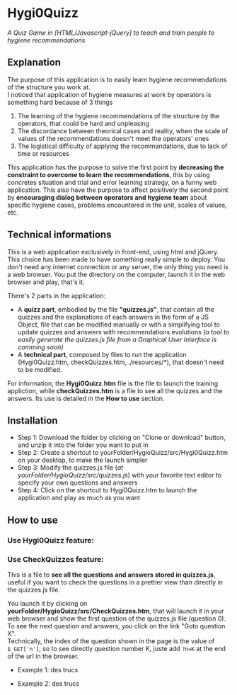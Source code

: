 # Hygi0Quizz
*A Quiz Game in [HTML/Javascript-jQuery] to teach and train people to hygiene recommendations*

## Explanation
The purpose of this application is to easily learn hygiene recommendations of the structure you work at.  
I noticed that application of hygiene measures at work by operators is something hard because of 3 things
1) The learning of the hygiene recommendations of the structure by the operators, that could be hard and unpleasing
2) The discordance between theorical cases and reality, when the scale of values of the recommendations doesn't meet the operators' ones
3) The logistical difficulty of applying the recommandations, due to lack of time or resources

This application has the purpose to solve the first point by **decreasing the constraint to overcome to learn the recommendations**, this by using concretes situation and trial and error learning strategy, on a funny web application.
This also have the purpose to affect positively the second point by **encouraging dialog between operators and hygiene team** about specific hygiene cases, problems encountered in the unit, scales of values, etc.

## Technical informations
This is a web application exclusively in front-end, using html and jQuery. This choice has been made to have something really simple to deploy. You don't need any internet connection or any server, the only thing you need is a web browser. You put the directory on the computer, launch it in the web browser and play, that's it.  
  
There's 2 parts in the application: 
- A **quizz part**, embodied by the file **"quizzes.js"**, that contain all the quizzes and the explanations of each answers in the form of a JS Object, file that can be modified manually or with a simplifying tool to update quizzes and answers with recommendations evolutions *(a tool to easily generate the quizzes.js file from a Graphical User Interface is comming soon)*
- A **technical part**, composed by files to run the application (Hygi0Quizz.htm, checkQuizzes.htm, ./resources/\*), that doesn't need to be modified.

For information, the **Hygi0Quizz.htm** file is the file to launch the training appliction, while **checkQuizzes.htm** is a file to see all the quizzes and the answers. Its use is detailed in the **How to use** section. 

## Installation
- Step 1: Download the folder by clicking on "Clone or download" button, and unzip it into the folder you want to put in 
- Step 2: Create a shortcut to yourFolder/HygioQuizz/src/Hygi0Quizz.htm on your desktop, to make the launch simpler
- Step 3: Modify the quizzes.js file (*at yourFolder/HygioQuizz/src/quizzes.js*) with your favorite text editor to specify your own questions and answers
- Step 4: Click on the shortcut to Hygi0Quizz.htm to launch the application and play as much as you want

## How to use
### Use Hygi0Quizz feature:


### Use CheckQuizzes feature:
This is a file to **see all the questions and answers stored in quizzes.js**, useful if you want to check the questions in a prettier view than directly in the quizzes.js file.  
  
You launch it by clicking on **yourFolder/HygioQuizz/src/CheckQuizzes.htm**, that will launch it in your web browser and show the first question of the quizzes.js file (question 0).  
To see the next question and answers, you click on the link "Goto question X".  
Technically, the index of the question shown in the page is the value of `$_GET['n']`, so to see directly question number K, juste add `?n=K` at the end of the url in the browser.  
  
- Example 1: des trucs

- Example 2: des trucs






